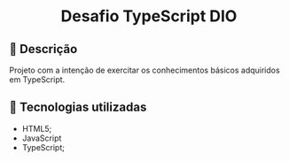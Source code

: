 <h1 align = "center"> Desafio TypeScript DIO</h1>

## :memo: Descrição
Projeto com a intenção de exercitar os conhecimentos básicos adquiridos em TypeScript.

## :wrench: Tecnologias utilizadas
* HTML5;
* JavaScript
* TypeScript;